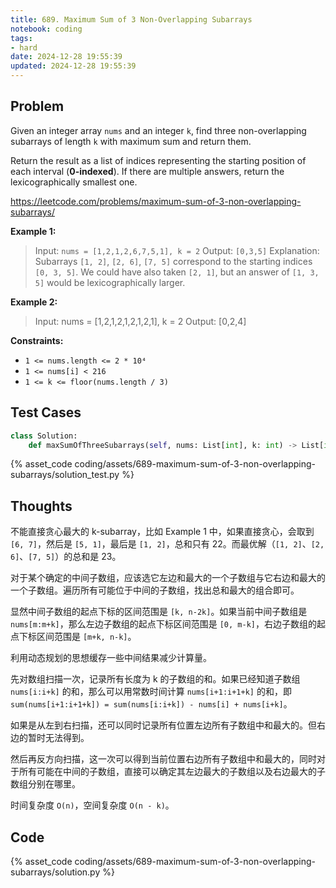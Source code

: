```yaml
---
title: 689. Maximum Sum of 3 Non-Overlapping Subarrays
notebook: coding
tags:
- hard
date: 2024-12-28 19:55:39
updated: 2024-12-28 19:55:39
---
```

## Problem

Given an integer array `nums` and an integer `k`, find three non-overlapping subarrays of length `k` with maximum sum and return them.

Return the result as a list of indices representing the starting position of each interval (**0-indexed**). If there are multiple answers, return the lexicographically smallest one.

<https://leetcode.com/problems/maximum-sum-of-3-non-overlapping-subarrays/>

**Example 1:**

> Input: `nums = [1,2,1,2,6,7,5,1], k = 2`
> Output: `[0,3,5]`
> Explanation: Subarrays `[1, 2]`, `[2, 6]`, `[7, 5]` correspond to the starting indices `[0, 3, 5]`.
> We could have also taken `[2, 1]`, but an answer of `[1, 3, 5]` would be lexicographically larger.

**Example 2:**

> Input: nums = [1,2,1,2,1,2,1,2,1], k = 2
> Output: [0,2,4]

**Constraints:**

- `1 <= nums.length <= 2 * 10⁴`
- `1 <= nums[i] < 216`
- `1 <= k <= floor(nums.length / 3)`

## Test Cases

``` python
class Solution:
    def maxSumOfThreeSubarrays(self, nums: List[int], k: int) -> List[int]:
```

{% asset_code coding/assets/689-maximum-sum-of-3-non-overlapping-subarrays/solution_test.py %}

## Thoughts

不能直接贪心最大的 k-subarray，比如 Example 1 中，如果直接贪心，会取到 `[6, 7]`，然后是 `[5, 1]`，最后是 `[1, 2]`，总和只有 22。而最优解（`[1, 2]`、`[2, 6]`、`[7, 5]`）的总和是 23。

对于某个确定的中间子数组，应该选它左边和最大的一个子数组与它右边和最大的一个子数组。遍历所有可能位于中间的子数组，找出总和最大的组合即可。

显然中间子数组的起点下标的区间范围是 `[k, n-2k]`。如果当前中间子数组是 `nums[m:m+k]`，那么左边子数组的起点下标区间范围是 `[0, m-k]`，右边子数组的起点下标区间范围是 `[m+k, n-k]`。

利用动态规划的思想缓存一些中间结果减少计算量。

先对数组扫描一次，记录所有长度为 k 的子数组的和。如果已经知道子数组 `nums[i:i+k]` 的和，那么可以用常数时间计算 `nums[i+1:i+1+k]` 的和，即 `sum(nums[i+1:i+1+k]) = sum(nums[i:i+k]) - nums[i] + nums[i+k]`。

如果是从左到右扫描，还可以同时记录所有位置左边所有子数组中和最大的。但右边的暂时无法得到。

然后再反方向扫描，这一次可以得到当前位置右边所有子数组中和最大的，同时对于所有可能在中间的子数组，直接可以确定其左边最大的子数组以及右边最大的子数组分别在哪里。

时间复杂度 `O(n)`，空间复杂度 `O(n - k)`。

## Code

{% asset_code coding/assets/689-maximum-sum-of-3-non-overlapping-subarrays/solution.py %}
